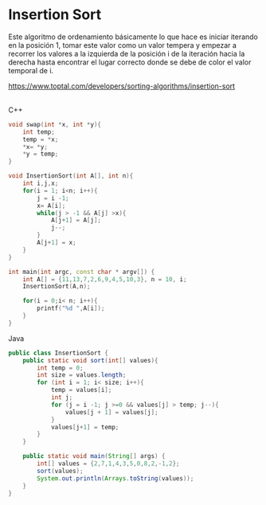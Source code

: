 # Insertion Sort

Este algoritmo de ordenamiento básicamente lo que hace es iniciar iterando en la posición 1, tomar este valor como un valor tempera y empezar a recorrer los valores a la izquierda de la posición i de la iteración hacia la derecha hasta encontrar el lugar correcto donde se debe de color el valor temporal de i.

https://www.toptal.com/developers/sorting-algorithms/insertion-sort

<br>
C++

```c++
void swap(int *x, int *y){
    int temp;
    temp = *x;
    *x= *y;
    *y = temp;
}

void InsertionSort(int A[], int n){
    int i,j,x;
    for(i = 1; i<n; i++){
        j = i -1;
        x= A[i];
        while(j > -1 && A[j] >x){
            A[j+1] = A[j];
            j--;
        }
        A[j+1] = x;
    }
}

int main(int argc, const char * argv[]) {
    int A[] = {11,13,7,2,6,9,4,5,10,3}, n = 10, i;
    InsertionSort(A,n);

    for(i = 0;i< n; i++){
        printf("%d ",A[i]);
    }
}
```

Java

```java
public class InsertionSort {
    public static void sort(int[] values){
        int temp = 0;
        int size = values.length;
        for (int i = 1; i< size; i++){
            temp = values[i];
            int j;
            for (j = i -1; j >=0 && values[j] > temp; j--){
                values[j + 1] = values[j];
            }
            values[j+1] = temp;
        }
    }

    public static void main(String[] args) {
        int[] values = {2,7,1,4,3,5,0,8,2,-1,2};
        sort(values);
        System.out.println(Arrays.toString(values));
    }
}
```
